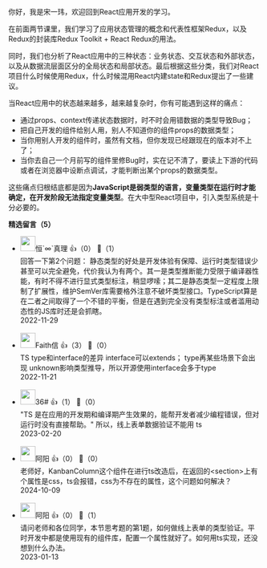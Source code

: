 你好，我是宋一玮，欢迎回到React应用开发的学习。

在前面两节课里，我们学习了应用状态管理的概念和代表性框架Redux，以及Redux的封装库Redux Toolkit + React Redux的用法。

同时，我们也分析了React应用中的三种状态：业务状态、交互状态和外部状态，以及从数据流层面区分的全局状态和局部状态。最后根据这些分类，我们对React项目什么时候使用Redux，什么时候混用React内建state和Redux提出了一些建议。

当React应用中的状态越来越多，越来越复杂时，你有可能遇到这样的痛点：

- 通过props、context传递状态数据时，时不时会用错数据的类型导致Bug；
- 把自己开发的组件给别人用，别人不知道你的组件props的数据类型；
- 当你用别人开发的组件时，虽然有文档，但你发现已经跟现在的版本对不上了；
- 当你去自己一个月前写的组件里修Bug时，实在记不清了，要读上下游的代码或者在浏览器中设断点调试，才能判断出某个props的数据类型。

这些痛点归根结底都是因为**JavaScript是弱类型的语言，变量类型在运行时才能确定，在开发阶段无法指定变量类型**。在大中型React项目中，引入类型系统是十分必要的。
<div><strong>精选留言（5）</strong></div><ul>
<li><img src="https://static001.geekbang.org/account/avatar/00/10/05/0b/9a877a15.jpg" width="30px"><span>恒`∞`真理</span> 👍（0） 💬（1）<div>回答一下第2个问题：
静态类型的好处是开发体验有保障、运行时类型错误少甚至可以完全避免，代价我认为有两个。其一是类型推断能力受限于编译器性能，有时不得不进行显式类型标注，稍显啰嗦；其二是静态类型一定程度上限制了扩展性，维护SemVer库需要格外注意不破坏类型接口。TypeScript算是在二者之间取得了一个不错的平衡，但是在遇到完全没有类型标注或者滥用动态性的JS库时还是会抓瞎。</div>2022-11-29</li><br/><li><img src="https://static001.geekbang.org/account/avatar/00/1b/65/80/52161b2f.jpg" width="30px"><span>Faith信</span> 👍（3） 💬（0）<div>TS type和interface的差异  interface可以extends； type再某些场景下会出现 unknown影响类型推导，所以开源使用interface会多于type</div>2022-11-21</li><br/><li><img src="https://static001.geekbang.org/account/avatar/00/30/e1/15/bdea351e.jpg" width="30px"><span>36#</span> 👍（1） 💬（0）<div>&quot;TS 是在应用的开发期和编译期产生效果的，能帮开发者减少编程错误，但对运行时没有直接帮助。&quot;
所以，线上表单数据验证不能用 ts</div>2023-02-20</li><br/><li><img src="https://static001.geekbang.org/account/avatar/00/11/c9/f9/39492855.jpg" width="30px"><span>阿阳</span> 👍（0） 💬（0）<div>老师好，KanbanColumn这个组件在进行ts改造后，在返回的&lt;section&gt;上有个属性是css，ts会报错，css为不存在的属性，这个问题如何解决？</div>2024-10-09</li><br/><li><img src="https://static001.geekbang.org/account/avatar/00/11/c9/f9/39492855.jpg" width="30px"><span>阿阳</span> 👍（0） 💬（1）<div>请问老师和各位同学，本节思考题的第1题，如何做线上表单的类型验证。平时开发中都是使用现有的组件库，配置一个属性就好了。如何用ts实现，还没想到什么办法。</div>2023-01-13</li><br/>
</ul>